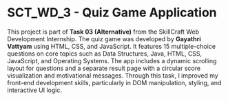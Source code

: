 # SCT_WD_3 - Quiz Game Application

This project is part of **Task 03 (Alternative)** from the SkillCraft Web Development Internship. The quiz game was developed by **Gayathri Vattyam** using HTML, CSS, and JavaScript. It features 15 multiple-choice questions on core topics such as Data Structures, Java, HTML, CSS, JavaScript, and Operating Systems. The app includes a dynamic scrolling layout for questions and a separate result page with a circular score visualization and motivational messages. Through this task, I improved my front-end development skills, particularly in DOM manipulation, styling, and interactive UI logic.
